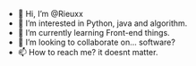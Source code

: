 - 👋 Hi, I’m @Rieuxx
- 👀 I’m interested in Python, java and algorithm.
- 🌱 I’m currently learning Front-end things.
- 💞️ I’m looking to collaborate on... software?
- 📫 How to reach me? it doesnt matter.

<!---
Rieuxx/Rieuxx is a ✨ special ✨ repository because its `README.md` (this file) appears on your GitHub profile.
You can click the Preview link to take a look at your changes.
--->
